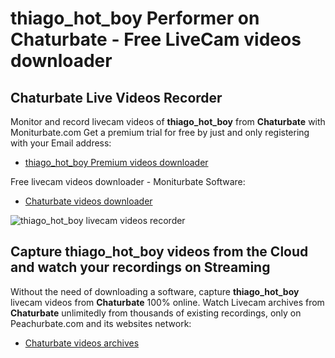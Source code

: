 # thiago_hot_boy Performer on Chaturbate - Free LiveCam videos downloader

## Chaturbate Live Videos Recorder

Monitor and record livecam videos of **thiago_hot_boy** from **Chaturbate** with Moniturbate.com
Get a premium trial for free by just and only registering with your Email address:
* [thiago_hot_boy Premium videos downloader](https://moniturbate.com/request-demo-licence-key.html)

Free livecam videos downloader - Moniturbate Software:
* [Chaturbate videos downloader](https://moniturbate.com/moniturbate-download-software.html)

![thiago_hot_boy livecam videos recorder](https://peachurnet.com/templates/moniturbate-software.png)


## Capture thiago_hot_boy videos from the Cloud and watch your recordings on Streaming

Without the need of downloading a software, capture **thiago_hot_boy** livecam videos from **Chaturbate** 100% online.
Watch Livecam archives from **Chaturbate** unlimitedly from thousands of existing recordings, only on Peachurbate.com and its websites network:
* [Chaturbate videos archives](https://peachurnet.com/)